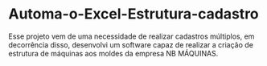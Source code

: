 # Automa-o-Excel-Estrutura-cadastro
Esse projeto vem de uma necessidade de realizar cadastros múltiplos, em decorrência disso, desenvolvi um software capaz de realizar a criação de estrutura de máquinas aos moldes da empresa NB MÁQUINAS.
